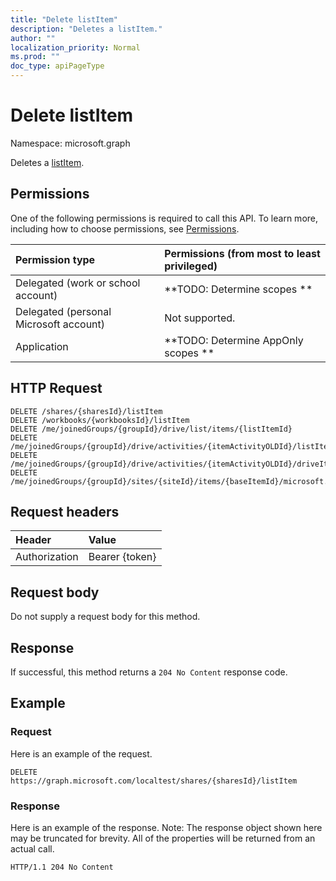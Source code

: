 ```yaml
---
title: "Delete listItem"
description: "Deletes a listItem."
author: ""
localization_priority: Normal
ms.prod: ""
doc_type: apiPageType
---
```


# Delete listItem

Namespace: microsoft.graph

Deletes a [listItem](../resources/listitem.md).

## Permissions
One of the following permissions is required to call this API. To learn more, including how to choose permissions, see [Permissions](/concepts/permissions-reference.md).

|Permission type|Permissions (from most to least privileged)|
|:---|:---|
|Delegated (work or school account)|**TODO: Determine scopes **|
|Delegated (personal Microsoft account)|Not supported.|
|Application|**TODO: Determine AppOnly scopes **|

## HTTP Request
<!-- {
  "blockType": "ignored"
}
-->
``` http
DELETE /shares/{sharesId}/listItem
DELETE /workbooks/{workbooksId}/listItem
DELETE /me/joinedGroups/{groupId}/drive/list/items/{listItemId}
DELETE /me/joinedGroups/{groupId}/drive/activities/{itemActivityOLDId}/listItem
DELETE /me/joinedGroups/{groupId}/drive/activities/{itemActivityOLDId}/driveItem/listItem
DELETE /me/joinedGroups/{groupId}/sites/{siteId}/items/{baseItemId}/microsoft.graph.sharedDriveItem/listItem
```

## Request headers
|Header|Value|
|:---|:---|
|Authorization|Bearer {token}|

## Request body
Do not supply a request body for this method.

## Response
If successful, this method returns a `204 No Content` response code.

## Example

### Request
Here is an example of the request.
<!-- {
  "blockType": "request",
  "name": "delete_listitem"
}
-->
``` http
DELETE https://graph.microsoft.com/localtest/shares/{sharesId}/listItem
```

### Response
Here is an example of the response. Note: The response object shown here may be truncated for brevity. All of the properties will be returned from an actual call.
<!-- {
  "blockType": "response",
  "truncated": true
}
-->
``` http
HTTP/1.1 204 No Content
```

